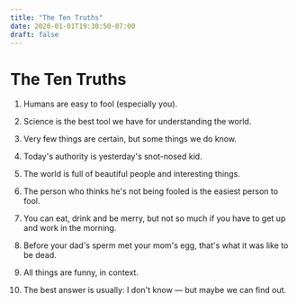 ```yaml
---
title: "The Ten Truths"
date: 2020-01-01T19:30:50-07:00
draft: false
---
```



# The Ten Truths

1. Humans are easy to fool (especially you).

1. Science is the best tool we have for understanding the world.

1. Very few things are certain, but some things we do know.

1. Today's authority is yesterday's snot-nosed kid.

1. The world is full of beautiful people and interesting things.

1. The person who thinks he's not being fooled is the easiest person
to fool.

1. You can eat, drink and be merry, but not so much if you have to
get up and work in the morning.

1. Before your dad's sperm met your mom's egg, that's what it was like to be dead.

1. All things are funny, in context.

1. The best answer is usually: I don't know &mdash; but maybe we can
find out.



